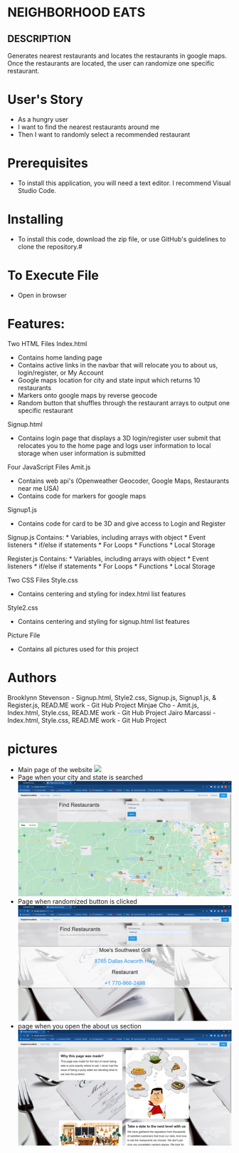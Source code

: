 # NEIGHBORHOOD EATS

## DESCRIPTION
Generates nearest restaurants and locates the restaurants in google maps.
Once the restaurants are located, the user can randomize one specific restaurant.

# User's Story
* As a hungry user
* I want to find the nearest restaurants around me
* Then I want to randomly select a recommended restaurant

# Prerequisites
* To install this application, you will need a text editor. I recommend Visual Studio Code.

# Installing
* To install this code, download the zip file, or use GitHub's guidelines to clone the repository.#

# To Execute File
* Open in browser    

# Features:
Two HTML Files
Index.html
* Contains home landing page 
* Contains active links in the navbar that will relocate you to about us, login/register, or My Account 
* Google maps location for city and state input which returns 10 restaurants
* Markers onto google maps by reverse geocode
* Random button that shuffles through the restaurant arrays to output one specific restaurant

Signup.html
* Contains login page that displays a 3D login/register user submit that relocates you to the home page and logs user     information to local storage when user information is submitted


Four JavaScript Files
Amit.js
* Contains web api's (Openweather Geocoder, Google Maps, Restaurants near me USA)
* Contains code for markers for google maps

Signup1.js
* Contains code for card to be 3D and give access to Login and Register

Signup.js 
Contains: * Variables, including arrays with object * Event listeners * if/else if statements * For Loops * Functions * Local Storage

Register.js
Contains: * Variables, including arrays with object * Event listeners * if/else if statements * For Loops * Functions * Local Storage

Two CSS Files
Style.css
* Contains centering and styling for index.html list features

Style2.css
* Contains centering and styling for signup.html list features

Picture File
* Contains all pictures used for this project


# Authors
Brooklynn Stevenson - Signup.html, Style2.css, Signup.js, Signup1.js, & Register.js, READ.ME work - Git Hub Project
Minjae Cho - Amit.js, Index.html, Style.css, READ.ME work - Git Hub Project
Jairo Marcassi - Index.html, Style.css, READ.ME work - Git Hub Project

# pictures
* Main page of the website
![](https://user-images.githubusercontent.com/111899130/207146857-88be2cb7-030b-4a5a-97d3-7e6c2e0ab53a.PNG)
* Page when your city and state is searched
![](Assets/pictures/part%202.PNG)
* Page when randomized button is clicked
![](Assets/pictures/part%203.PNG)
* page when you open the about us section
![](Assets/pictures/part%204.PNG)


